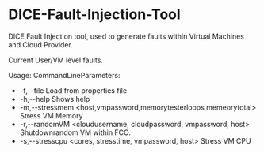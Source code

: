 # DICE-Fault-Injection-Tool
DICE Fault Injection tool, used to generate faults within Virtual Machines and Cloud Provider.

Current User/VM level faults.

Usage: CommandLineParameters:
* -f,--file <arg> Load from properties file
* -h,--help Shows help
* -m,--stressmem <host,vmpassword,memorytesterloops,memeorytotal> Stress VM Memory
* -r,--randomVM <cloudusername, cloudpassword, vmpassword, host> Shutdownrandom VM within FCO.
* -s,--stresscpu <cores, stresstime, vmpassword, host> Stress VM CPU
 
